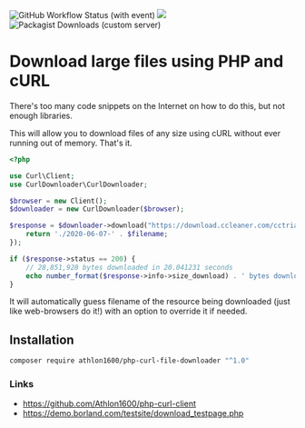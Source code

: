 ![GitHub Workflow Status (with event)](https://img.shields.io/github/actions/workflow/status/Athlon1600/php-curl-file-downloader/ci.yml)
![](https://img.shields.io/github/last-commit/Athlon1600/php-curl-file-downloader.svg)
![Packagist Downloads (custom server)](https://img.shields.io/packagist/dm/Athlon1600/php-curl-file-downloader)

# Download large files using PHP and cURL

There's too many code snippets on the Internet on how to do this, but not enough libraries. 

This will allow you to download files of any size using cURL without ever running out of memory. That's it.

```php
<?php

use Curl\Client;
use CurlDownloader\CurlDownloader;

$browser = new Client();
$downloader = new CurlDownloader($browser);

$response = $downloader->download("https://download.ccleaner.com/cctrialsetup.exe", function ($filename) {
    return './2020-06-07-' . $filename;
});

if ($response->status == 200) {
    // 28,851,928 bytes downloaded in 20.041231 seconds
    echo number_format($response->info->size_download) . ' bytes downloaded in ' . $response->info->total_time . ' seconds';
}
```

It will automatically guess filename of the resource being downloaded (just like web-browsers do it!) with an option to override it if needed.

## Installation

```bash
composer require athlon1600/php-curl-file-downloader "^1.0"
```

### Links

- https://github.com/Athlon1600/php-curl-client
- https://demo.borland.com/testsite/download_testpage.php

